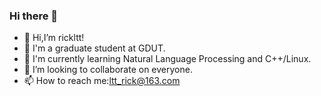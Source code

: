 ### Hi there 👋

<!--
**rickltt/rickltt** is a ✨ _special_ ✨ repository because its `README.md` (this file) appears on your GitHub profile.

Here are some ideas to get you started:

- 🔭 I’m currently working on ...
- 🌱 I’m currently learning ...
- 👯 I’m looking to collaborate on ...
- 🤔 I’m looking for help with ...
- 💬 Ask me about ...
- 📫 How to reach me: ...
- 😄 Pronouns: ...
- ⚡ Fun fact: ...
-->

- 👋 Hi,I’m rickltt!
- 🌱 I'm a graduate student at GDUT.
- 👀 I'm currently learning Natural Language Processing and C++/Linux.
- 👯 I’m looking to collaborate on everyone.
- 📫 How to reach me:ltt_rick@163.com

